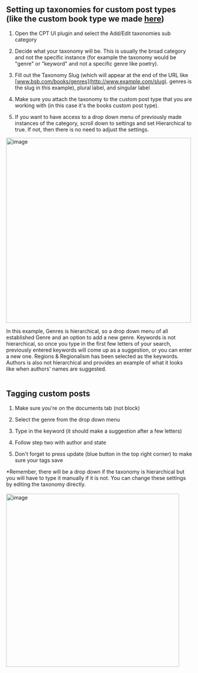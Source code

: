 ## Setting up taxonomies for custom post types (like the custom book type we made [here](https://app.box.com/file/653156567297))

1.  Open the CPT UI plugin and select the Add/Edit taxonomies sub
     category

2.  Decide what your taxonomy will be. This is usually the broad
     category and not the specific instance (for example the taxonomy
     would be "genre" or "keyword" and not a specific genre like
     poetry).

3.  Fill out the Taxonomy Slug (which will appear at the end of the URL
     like
     [www.bsb.com/books/genres](http://www.example.com/slug).
    genres is the slug in this example), plural label,
     and singular label

4.  Make sure you attach the taxonomy to the custom post type that you
     are working with (in this case it's the books custom post type).

5.  If you want to have access to a drop down menu of previously made
     instances of the category, scroll down to settings and set
     Hierarchical to true. If not, then there is no need to adjust the
     settings.

<img width="500" alt="image" src="https://user-images.githubusercontent.com/89610126/161864591-29f7307b-0cff-4e1d-8fe4-40682dfe0a8f.png">

 In this example, Genres is hierarchical, so a drop down menu of all
 established Genre and an option to add a new genre. Keywords is not
 hierarchical, so once you type in the first few letters of your
 search, previously entered keywords will come up as a suggestion, or
 you can enter a new one. Regions & Regionalism has been selected as
 the keywords. Authors is also not hierarchical and provides an example
 of what it looks like when authors\' names are suggested. <br><br>

## Tagging custom posts

1.  Make sure you're on the documents tab (not block)

2.  Select the genre from the drop down menu

3.  Type in the keyword (it should make a suggestion after a few
     letters)

4.  Follow step two with author and state

5.  Don\'t forget to press update (blue button in the top right corner)
     to make sure your tags save

*Remember, there will be a drop down if the taxonomy is hierarchical
but you will have to type it manually if it is not. You can change these settings by editing the taxonomy directly.<br><br>
<img width="468" alt="image" src="https://user-images.githubusercontent.com/89610126/161864646-112f1bba-bf10-4510-a9d1-9a9072290c22.png">
